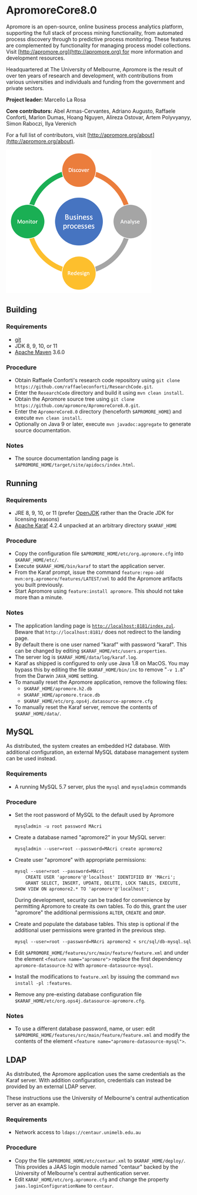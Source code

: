 # ApromoreCore8.0
Apromore is an open-source, online business process analytics platform, supporting the full stack of process mining functionality, from automated process discovery through to predictive process monitoring.
These features are complemented by functionality for managing process model collections.
Visit [http://apromore.org](http://apromore.org) for more information and development resources.

Headquartered at The University of Melbourne, Apromore is the result of over ten years of research and development, with contributions from various universities and individuals and funding from the government and private sectors.

**Project leader:** Marcello La Rosa

**Core contributors:** Abel Armas-Cervantes, Adriano Augusto, Raffaele Conforti, Marlon Dumas, Hoang Nguyen, Alireza Ostovar, Artem Polyvyanyy, Simon Raboczi, Ilya Verenich

For a full list of contributors, visit [http://apromore.org/about](http://apromore.org/about).

![](src/resources/apromore_logo.png)


## Building
### Requirements
- [git](https://git-scm.com) 
- JDK 8, 9, 10, or 11
- [Apache Maven](https://maven.apache.org/) 3.6.0

### Procedure
- Obtain Raffaele Conforti's research code repository using `git clone https://github.com/raffaeleconforti/ResearchCode.git`.
- Enter the `ResearchCode` directory and build it using `mvn clean install`.
- Obtain the Apromore source tree using `git clone https://github.com/apromore/ApromoreCore8.0.git`.
- Enter the `ApromoreCore8.0` directory (henceforth `$APROMORE_HOME`) and execute `mvn clean install`.
- Optionally on Java 9 or later, execute `mvn javadoc:aggregate` to generate source documentation.

### Notes
- The source documentation landing page is `$APROMORE_HOME/target/site/apidocs/index.html`.

## Running
### Requirements
- JRE 8, 9, 10, or 11 (prefer [OpenJDK](https://openjdk.java.net) rather than the Oracle JDK for licensing reasons)
- [Apache Karaf](https://karaf.apache.org/) 4.2.4 unpacked at an arbitrary directory `$KARAF_HOME`

### Procedure
- Copy the configuration file `$APROMORE_HOME/etc/org.apromore.cfg` into `$KARAF_HOME/etc/`.
- Execute `$KARAF_HOME/bin/karaf` to start the application server.
- From the Karaf prompt, issue the command `feature:repo-add mvn:org.apromore/features/LATEST/xml` to add the Apromore artifacts you built previously.
- Start Apromore using `feature:install apromore`.  This should not take more than a minute.

### Notes
- The application landing page is [`http://localhost:8181/index.zul`](http://localhost:8181/index.zul).
  Beware that `http://localhost:8181/` does not redirect to the landing page.
- By default there is one user named "karaf" with password "karaf".
  This can be changed by editing `$KARAF_HOME/etc/users.properties`.
- The server log is `$KARAF_HOME/data/log/karaf.log`.
- Karaf as shipped is configured to only use Java 1.8 on MacOS.
  You may bypass this by editing the file `$KARAF_HOME/bin/inc` to remove "`-v 1.8`" from the Darwin `JAVA_HOME` setting.
- To manually reset the Apromore application, remove the following files:
  - `$KARAF_HOME/apromore.h2.db`
  - `$KARAF_HOME/apromore.trace.db`
  - `$KARAF_HOME/etc/org.ops4j.datasource-apromore.cfg`
- To manually reset the Karaf server, remove the contents of `$KARAF_HOME/data/`.
  


## MySQL
As distributed, the system creates an embedded H2 database.
With additional configuration, an external MySQL database management system can be used instead.

### Requirements
- A running MySQL 5.7 server, plus the `mysql` and `mysqladmin` commands

### Procedure
- Set the root password of MySQL to the default used by Apromore

  ```
  mysqladmin -u root password MAcri
  ```

- Create a database named "apromore2" in your MySQL server:

  ```
  mysqladmin --user=root --password=MAcri create apromore2
  ```

- Create user "apromore" with appropriate permissions:

  ```
  mysql --user=root --password=MAcri
      CREATE USER 'apromore'@'localhost' IDENTIFIED BY 'MAcri';
      GRANT SELECT, INSERT, UPDATE, DELETE, LOCK TABLES, EXECUTE, SHOW VIEW ON apromore2.* TO 'apromore'@'localhost';
  ```
  During development, security can be traded for convenience by permitting Apromore to create its own tables.
  To do this, grant the user "apromore" the additional permissions `ALTER`, `CREATE` and `DROP`.

- Create and populate the database tables.
  This step is optional if the additional user permissions were granted in the previous step.

  ```
  mysql --user=root --password=MAcri apromore2 < src/sql/db-mysql.sql
  ```

- Edit `$APROMORE_HOME/features/src/main/feature/feature.xml` and under the element `<feature name="apromore">` replace the first dependency `apromore-datasource-h2` with `apromore-datasource-mysql`.
- Install the modifications to `feature.xml` by issuing the command `mvn install -pl :features`.
- Remove any pre-existing database configuration file `$KARAF_HOME/etc/org.ops4j.datasource-apromore.cfg`.

### Notes
- To use a different database password, name, or user: edit `$APROMORE_HOME/features/src/main/feature/feature.xml` and modify the contents of the element `<feature name="apromore-datasource-mysql">`.


## LDAP
As distributed, the Apromore application uses the same credentials as the Karaf server.
With addition configuration, credentials can instead be provided by an external LDAP server.

These instructions use the University of Melbourne's central authentication server as an example.

### Requirements
- Network access to `ldaps://centaur.unimelb.edu.au`

### Procedure
- Copy the file `$APROMORE_HOME/etc/centaur.xml` to `$KARAF_HOME/deploy/`.
  This provides a JAAS login module named "centaur" backed by the University of Melbourne's central authentication server.
- Edit `KARAF_HOME/etc/org.apromore.cfg` and change the property `jaas.loginConfigurationName` to `centaur`.
